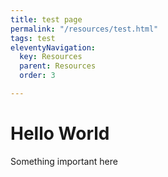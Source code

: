 ```yaml
---
title: test page
permalink: "/resources/test.html"
tags: test
eleventyNavigation:
  key: Resources
  parent: Resources
  order: 3

---
```

# Hello World

Something important here